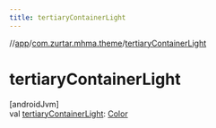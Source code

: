 ```yaml
---
title: tertiaryContainerLight
---
```

//[app](../../index.html)/[com.zurtar.mhma.theme](index.html)/[tertiaryContainerLight](tertiary-container-light.html)



# tertiaryContainerLight



[androidJvm]\
val [tertiaryContainerLight](tertiary-container-light.html): [Color](https://developer.android.com/reference/kotlin/androidx/compose/ui/graphics/Color.html)




